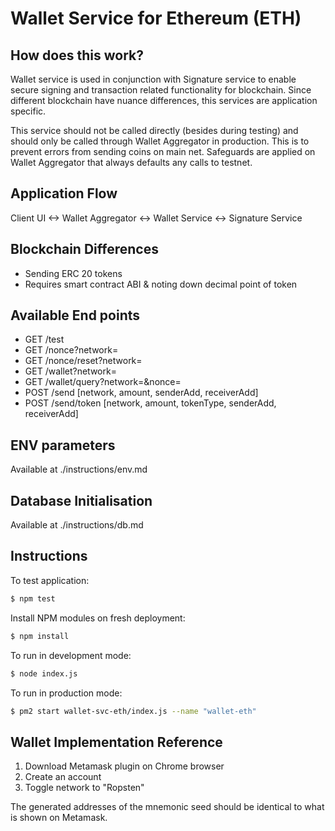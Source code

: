 Wallet Service for Ethereum (ETH)
=====================================

<URL>

How does this work?
----------------

Wallet service is used in conjunction with Signature service to enable secure signing and transaction related functionality for blockchain. Since different blockchain have nuance differences, this services are application specific.

This service should not be called directly (besides during testing) and should only be called through Wallet Aggregator in production. This is to  prevent errors from sending coins on main net. Safeguards are applied on Wallet Aggregator that always defaults any calls to testnet.

Application Flow
-------

Client UI <-> Wallet Aggregator <-> Wallet Service <-> Signature Service

Blockchain Differences
-------

- Sending ERC 20 tokens
- Requires smart contract ABI & noting down decimal point of token

Available End points
-------
- GET /test
- GET /nonce?network=<network>
- GET /nonce/reset?network=<network>
- GET /wallet?network=<network>
- GET /wallet/query?network=<network>&nonce=<nonce>
- POST /send [network, amount, senderAdd, receiverAdd]
- POST /send/token [network, amount, tokenType, senderAdd, receiverAdd]

ENV parameters
-------
Available at ./instructions/env.md


Database Initialisation
-------
Available at ./instructions/db.md

## Instructions

To test application:

```bash
$ npm test
```

Install NPM modules on fresh deployment:

```bash
$ npm install
```

To run in development mode:

```bash
$ node index.js
```

To run in production mode:

```bash
$ pm2 start wallet-svc-eth/index.js --name "wallet-eth"
```


Wallet Implementation Reference
-------

1. Download Metamask plugin on Chrome browser
2. Create an account
3. Toggle network to "Ropsten"

The generated addresses of the mnemonic seed should be identical to what is shown on Metamask.
